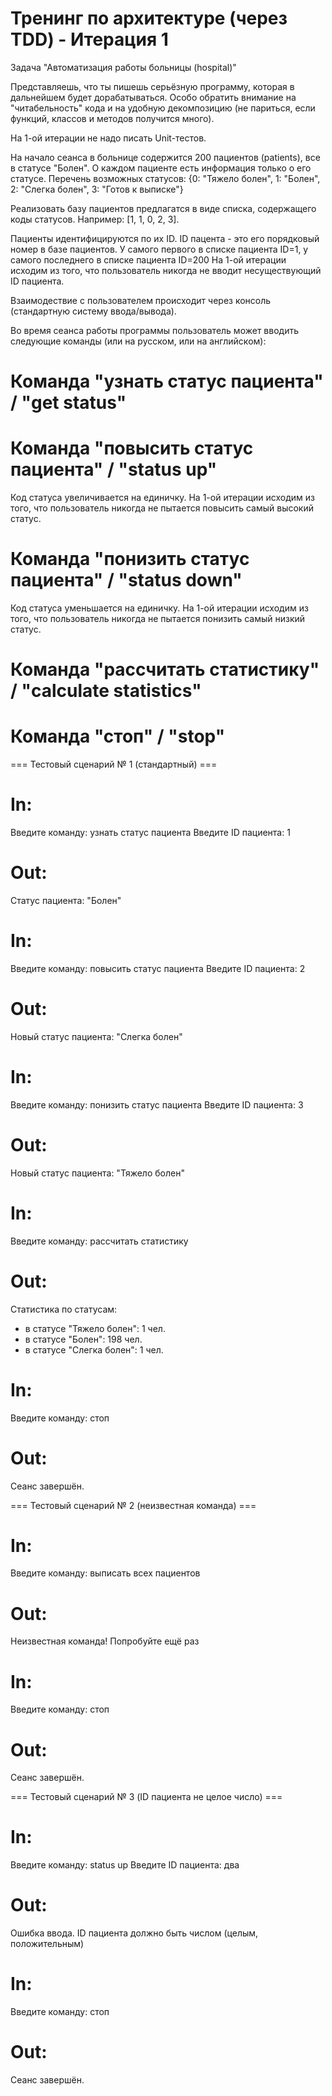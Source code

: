 # Тренинг по архитектуре (через TDD) - Итерация 1

Задача "Автоматизация работы больницы (hospital)"

Представляешь, что ты пишешь серьёзную программу, которая в дальнейшем будет дорабатываться.
Особо обратить внимание на "читабельность" кода и на удобную декомпозицию (не париться, если функций, классов и методов получится много).

На 1-ой итерации не надо писать Unit-тестов.

На начало сеанса в больнице содержится 200 пациентов (patients), все в статусе "Болен".
О каждом пациенте есть информация только о его статусе.
Перечень возможных статусов: 
	{0: "Тяжело болен", 1: "Болен", 2: "Слегка болен", 3: "Готов к выписке"}
	
Реализовать базу пациентов предлагатся в виде списка, содержащего коды статусов.
Например: [1, 1, 0, 2, 3]. 

Пациенты идентифицируются по их ID. 
ID пацента - это его порядковый номер в базе пациентов. 
У самого первого в списке пациента ID=1, у самого последнего в списке пациента ID=200
На 1-ой итерации исходим из того, что пользователь никогда не вводит несуществующий ID пациента.

Взаимодествие с пользователем происходит через консоль (стандартную систему ввода/вывода).

Во время сеанса работы программы пользователь может вводить следующие команды (или на русском, или на английском):

# Команда "узнать статус пациента" / "get status"

# Команда "повысить статус пациента" / "status up"

Код статуса увеличивается на единичку.
На 1-ой итерации исходим из того, что пользователь никогда не пытается повысить самый высокий статус.

# Команда "понизить статус пациента" / "status down"

Код статуса уменьшается на единичку.
На 1-ой итерации исходим из того, что пользователь никогда не пытается понизить самый низкий статус.

# Команда "рассчитать статистику" / "calculate statistics"

# Команда "стоп" / "stop"


=== Тестовый сценарий № 1 (стандартный) ===

# In:
Введите команду: узнать статус пациента
Введите ID пациента: 1
# Out:
Статус пациента: "Болен"

# In:
Введите команду: повысить статус пациента
Введите ID пациента: 2
# Out:
Новый статус пациента: "Слегка болен"

# In:
Введите команду: понизить статус пациента
Введите ID пациента: 3
# Out:
Новый статус пациента: "Тяжело болен"

# In:
Введите команду: рассчитать статистику
# Out:
Статистика по статусам:
 - в статусе "Тяжело болен": 1 чел.
 - в статусе "Болен": 198 чел.
 - в статусе "Слегка болен": 1 чел.
 
# In:
Введите команду: стоп
# Out:
Сеанс завершён.


=== Тестовый сценарий № 2 (неизвестная команда) ===

# In:
Введите команду: выписать всех пациентов
# Out:
Неизвестная команда! Попробуйте ещё раз
 
# In:
Введите команду: стоп
# Out:
Сеанс завершён.


=== Тестовый сценарий № 3 (ID пациента не целое число) ===

# In:
Введите команду: status up
Введите ID пациента: два
# Out:
Ошибка ввода. ID пациента должно быть числом (целым, положительным)
 
# In:
Введите команду: стоп
# Out:
Сеанс завершён.





